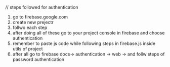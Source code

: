 // steps followed for authentication
1. go to firebase.google.com
2. create new prejectr
3. follwo each step
4. after doing all of these go to your project console in firebase and choose authentication
5. remember to paste js code while following steps in firebase.js inside utils of project
6. after all go to firebase docs-> authentication -> web -> and follw steps of password authentication